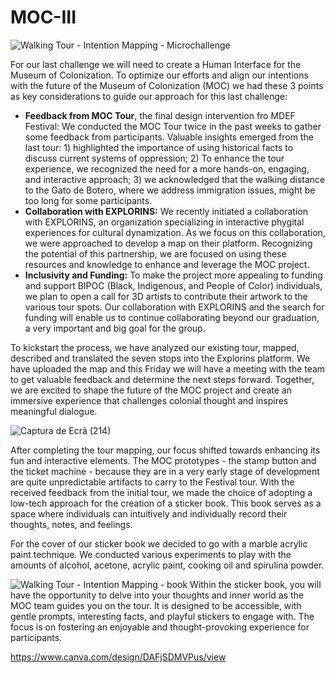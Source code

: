 # MOC-III
![Walking Tour - Intention Mapping - Microchallenge](https://github.com/stella-dikmans/MOCIII/assets/115220257/16b689fd-23db-4efd-8dba-075d7b2980b6)

For our last challenge we will need to create a Human Interface for the Museum of Colonization. To optimize our efforts and align our intentions with the future of the Museum of Colonization (MOC) we had these 3 points as key considerations to guide our approach for this last challenge:

- **Feedback from MOC Tour**, the final design intervention fro MDEF Festival: We conducted the MOC Tour twice in the past weeks to gather some feedback from participants. Valuable insights emerged from the last tour: 1) highlighted the importance of using historical facts to discuss current systems of oppression; 2) To enhance the tour experience, we recognized the need for a more hands-on, engaging, and interactive approach; 3) we acknowledged that the walking distance to the Gato de Botero, where we address immigration issues, might be too long for some participants.
- **Collaboration with EXPLORINS:** We recently initiated a collaboration with EXPLORINS, an organization specializing in interactive phygital experiences for cultural dynamization. As we focus on this collaboration, we were approached to develop a map on their platform. Recognizing the potential of this partnership, we are focused on using these resources and knowledge to enhance and leverage the MOC project.
- **Inclusivity and Funding:** To make the project more appealing to funding and support BIPOC (Black, Indigenous, and People of Color) individuals, we plan to open a call for 3D artists to contribute their artwork to the various tour spots. Our collaboration with EXPLORINS and the search for funding will enable us to continue collaborating beyond our graduation, a very important and big goal for the group.

To kickstart the process, we have analyzed our existing tour, mapped, described and translated the seven stops into the Explorins platform. We have uploaded the map and this Friday we will have a meeting with the team to get valuable feedback and determine the next steps forward. Together, we are excited to shape the future of the MOC project and create an immersive experience that challenges colonial thought and inspires meaningful dialogue.

![Captura de Ecrã (214)](https://github.com/stella-dikmans/MOC-III/assets/115220257/afa1a3ae-52f1-4659-b957-3c4f1ac55c84)

After completing the tour mapping, our focus shifted towards enhancing its fun and interactive elements. The MOC prototypes - the stamp button and the ticket machine - because they are in a very early stage of development are quite unpredictable artifacts to carry to the Festival tour. With the received feedback from the initial tour, we made the choice of adopting a low-tech approach for the creation of a sticker book. This book serves as a space where individuals can intuitively and individually record their thoughts, notes, and feelings.

For the cover of our sticker book we decided to go with a marble acrylic paint technique. We conducted various experiments to play with the amounts of alcohol, acetone, acrylic paint, cooking oil and spirulina powder.

![Walking Tour - Intention Mapping - book](https://github.com/stella-dikmans/MOC-III/assets/115220257/911deee7-e133-4a3d-9de4-241259fd2858)
Within the sticker book, you will have the opportunity to delve into your thoughts and inner world as the MOC team guides you on the tour. It is designed to be accessible, with gentle prompts, interesting facts, and playful stickers to engage with. The focus is on fostering an enjoyable and thought-provoking experience for participants.

https://www.canva.com/design/DAFjSDMVPus/view
